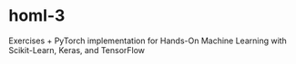 # homl-3
Exercises + PyTorch implementation for Hands-On Machine Learning with Scikit-Learn, Keras, and TensorFlow
